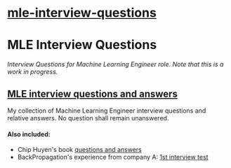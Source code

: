 # [mle-interview-questions](https://github.com/backpropagation64/mle-interview-questions)

# MLE Interview Questions
*Interview Questions for Machine Learning Engineer role. Note that this is a work in progress.*

## [MLE interview questions and answers](my-qna-collections.md) 
My collection of Machine Learning Engineer interview questions and relative answers. No question shall remain unanswered.

#### Also included:
 - Chip Huyen's book [questions and answers](ml-interviews-book/ml-interviews-book.md) 
 - BackPropagation's experience from company A: [1st interview test](https://github.com/backpropagation64/mle-interview-questions/blob/main/Company_A_Questions.md)